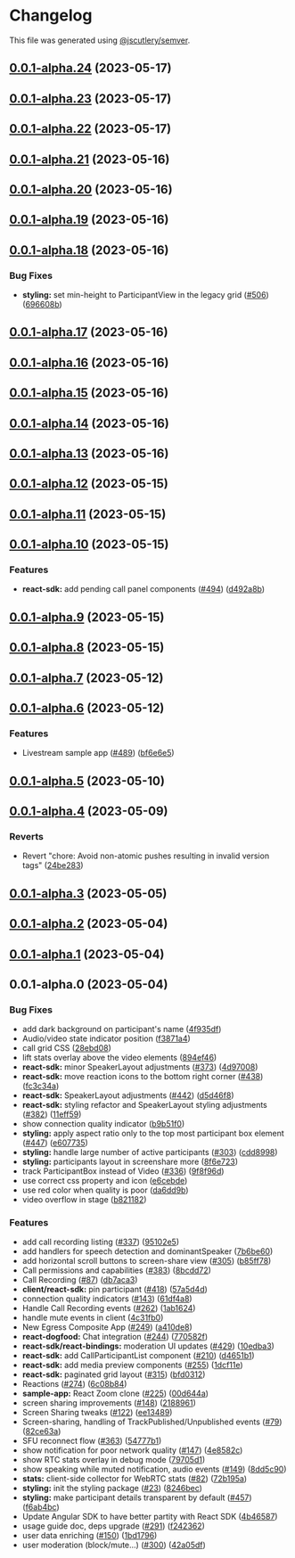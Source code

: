 # Changelog

This file was generated using [@jscutlery/semver](https://github.com/jscutlery/semver).

## [0.0.1-alpha.24](https://github.com/GetStream/stream-video-js/compare/@stream-io/video-styling-0.0.1-alpha.23...@stream-io/video-styling-0.0.1-alpha.24) (2023-05-17)



## [0.0.1-alpha.23](https://github.com/GetStream/stream-video-js/compare/@stream-io/video-styling-0.0.1-alpha.22...@stream-io/video-styling-0.0.1-alpha.23) (2023-05-17)



## [0.0.1-alpha.22](https://github.com/GetStream/stream-video-js/compare/@stream-io/video-styling-0.0.1-alpha.21...@stream-io/video-styling-0.0.1-alpha.22) (2023-05-17)



## [0.0.1-alpha.21](https://github.com/GetStream/stream-video-js/compare/@stream-io/video-styling-0.0.1-alpha.20...@stream-io/video-styling-0.0.1-alpha.21) (2023-05-16)



## [0.0.1-alpha.20](https://github.com/GetStream/stream-video-js/compare/@stream-io/video-styling-0.0.1-alpha.19...@stream-io/video-styling-0.0.1-alpha.20) (2023-05-16)



## [0.0.1-alpha.19](https://github.com/GetStream/stream-video-js/compare/@stream-io/video-styling-0.0.1-alpha.18...@stream-io/video-styling-0.0.1-alpha.19) (2023-05-16)



## [0.0.1-alpha.18](https://github.com/GetStream/stream-video-js/compare/@stream-io/video-styling-0.0.1-alpha.17...@stream-io/video-styling-0.0.1-alpha.18) (2023-05-16)


### Bug Fixes

* **styling:** set min-height to ParticipantView in the legacy grid ([#506](https://github.com/GetStream/stream-video-js/issues/506)) ([696608b](https://github.com/GetStream/stream-video-js/commit/696608b73256135fb34abe8e6cf19d04a309671e))



## [0.0.1-alpha.17](https://github.com/GetStream/stream-video-js/compare/@stream-io/video-styling-0.0.1-alpha.16...@stream-io/video-styling-0.0.1-alpha.17) (2023-05-16)



## [0.0.1-alpha.16](https://github.com/GetStream/stream-video-js/compare/@stream-io/video-styling-0.0.1-alpha.15...@stream-io/video-styling-0.0.1-alpha.16) (2023-05-16)



## [0.0.1-alpha.15](https://github.com/GetStream/stream-video-js/compare/@stream-io/video-styling-0.0.1-alpha.14...@stream-io/video-styling-0.0.1-alpha.15) (2023-05-16)



## [0.0.1-alpha.14](https://github.com/GetStream/stream-video-js/compare/@stream-io/video-styling-0.0.1-alpha.13...@stream-io/video-styling-0.0.1-alpha.14) (2023-05-16)



## [0.0.1-alpha.13](https://github.com/GetStream/stream-video-js/compare/@stream-io/video-styling-0.0.1-alpha.12...@stream-io/video-styling-0.0.1-alpha.13) (2023-05-16)



## [0.0.1-alpha.12](https://github.com/GetStream/stream-video-js/compare/@stream-io/video-styling-0.0.1-alpha.11...@stream-io/video-styling-0.0.1-alpha.12) (2023-05-15)



## [0.0.1-alpha.11](https://github.com/GetStream/stream-video-js/compare/@stream-io/video-styling-0.0.1-alpha.10...@stream-io/video-styling-0.0.1-alpha.11) (2023-05-15)



## [0.0.1-alpha.10](https://github.com/GetStream/stream-video-js/compare/@stream-io/video-styling-0.0.1-alpha.9...@stream-io/video-styling-0.0.1-alpha.10) (2023-05-15)


### Features

* **react-sdk:** add pending call panel components ([#494](https://github.com/GetStream/stream-video-js/issues/494)) ([d492a8b](https://github.com/GetStream/stream-video-js/commit/d492a8bfa5e05f8d0e1e9ca2d378518b21230f2d))



## [0.0.1-alpha.9](https://github.com/GetStream/stream-video-js/compare/@stream-io/video-styling-0.0.1-alpha.8...@stream-io/video-styling-0.0.1-alpha.9) (2023-05-15)



## [0.0.1-alpha.8](https://github.com/GetStream/stream-video-js/compare/@stream-io/video-styling-0.0.1-alpha.7...@stream-io/video-styling-0.0.1-alpha.8) (2023-05-15)



## [0.0.1-alpha.7](https://github.com/GetStream/stream-video-js/compare/@stream-io/video-styling-0.0.1-alpha.6...@stream-io/video-styling-0.0.1-alpha.7) (2023-05-12)



## [0.0.1-alpha.6](https://github.com/GetStream/stream-video-js/compare/@stream-io/video-styling-0.0.1-alpha.5...@stream-io/video-styling-0.0.1-alpha.6) (2023-05-12)


### Features

* Livestream sample app ([#489](https://github.com/GetStream/stream-video-js/issues/489)) ([bf6e6e5](https://github.com/GetStream/stream-video-js/commit/bf6e6e54dab884828ca08208f25b1285cf3f1944))



## [0.0.1-alpha.5](https://github.com/GetStream/stream-video-js/compare/@stream-io/video-styling-0.0.1-alpha.4...@stream-io/video-styling-0.0.1-alpha.5) (2023-05-10)



## [0.0.1-alpha.4](https://github.com/GetStream/stream-video-js/compare/@stream-io/video-styling-0.0.1-alpha.3...@stream-io/video-styling-0.0.1-alpha.4) (2023-05-09)


### Reverts

* Revert "chore: Avoid non-atomic pushes resulting in invalid version tags" ([24be283](https://github.com/GetStream/stream-video-js/commit/24be28300a5f5d452338457d60b1e34682027be6))



## [0.0.1-alpha.3](https://github.com/GetStream/stream-video-js/compare/@stream-io/video-styling-0.0.1-alpha.2...@stream-io/video-styling-0.0.1-alpha.3) (2023-05-05)



## [0.0.1-alpha.2](https://github.com/GetStream/stream-video-js/compare/@stream-io/video-styling-0.0.1-alpha.1...@stream-io/video-styling-0.0.1-alpha.2) (2023-05-04)



## [0.0.1-alpha.1](https://github.com/GetStream/stream-video-js/compare/@stream-io/video-styling-0.0.1-alpha.0...@stream-io/video-styling-0.0.1-alpha.1) (2023-05-04)



## 0.0.1-alpha.0 (2023-05-04)


### Bug Fixes

* add dark background on participant's name ([4f935df](https://github.com/GetStream/stream-video-js/commit/4f935df480816b66d2f23dbdc1ca633fbc9e9adb))
* Audio/video state indicator position ([f3871a4](https://github.com/GetStream/stream-video-js/commit/f3871a40d363ca9b36405b9a0e759685efb0f301))
* call grid CSS ([28ebd08](https://github.com/GetStream/stream-video-js/commit/28ebd08f9bc73fd5548349b7f07a504f0ba5bc65))
* lift stats overlay above the video elements ([894ef46](https://github.com/GetStream/stream-video-js/commit/894ef461d3b4129f761cd323dd12ffe20c3c1577))
* **react-sdk:** minor SpeakerLayout adjustments ([#373](https://github.com/GetStream/stream-video-js/issues/373)) ([4d97008](https://github.com/GetStream/stream-video-js/commit/4d97008a99bead7c6d756c2ae4b637695da6b1a7))
* **react-sdk:** move reaction icons to the bottom right corner ([#438](https://github.com/GetStream/stream-video-js/issues/438)) ([fc3c34a](https://github.com/GetStream/stream-video-js/commit/fc3c34acf55370e2b4d7ced0e9df741ebf0c3757))
* **react-sdk:** SpeakerLayout adjustments ([#442](https://github.com/GetStream/stream-video-js/issues/442)) ([d5d46f8](https://github.com/GetStream/stream-video-js/commit/d5d46f8819a7c1a7bdbcd327f12500b05db349a4))
* **react-sdk:** styling refactor and SpeakerLayout styling adjustments ([#382](https://github.com/GetStream/stream-video-js/issues/382)) ([11eff59](https://github.com/GetStream/stream-video-js/commit/11eff59bb57ad39affe37480bb26060e3cdc874b))
* show connection quality indicator ([b9b51f0](https://github.com/GetStream/stream-video-js/commit/b9b51f0b16b4e0747c4cbe03c808faf13f5cfffe))
* **styling:** apply aspect ratio only to the top most participant box element ([#447](https://github.com/GetStream/stream-video-js/issues/447)) ([e607735](https://github.com/GetStream/stream-video-js/commit/e6077355a8761f2faf6ed3a48e1b90e753613b7c))
* **styling:** handle large number of active participants ([#303](https://github.com/GetStream/stream-video-js/issues/303)) ([cdd8998](https://github.com/GetStream/stream-video-js/commit/cdd8998f6d3f879f51b5295a4ba9c7d01a981205))
* **styling:** participants layout in screenshare more ([8f6e723](https://github.com/GetStream/stream-video-js/commit/8f6e723e400da8f318bce23326374274178f4ea4))
* track ParticipantBox instead of Video ([#336](https://github.com/GetStream/stream-video-js/issues/336)) ([9f8f96d](https://github.com/GetStream/stream-video-js/commit/9f8f96de0f19bf931bf61b6f078293c44aab7371))
* use correct css property and icon ([e6cebde](https://github.com/GetStream/stream-video-js/commit/e6cebde73bdd13930e21a4fefe4944027eaf5708))
* use red color when quality is poor ([da6dd9b](https://github.com/GetStream/stream-video-js/commit/da6dd9b6aeb4baaaf205387bbb170580271e11fa))
* video overflow in stage ([b821182](https://github.com/GetStream/stream-video-js/commit/b821182b1192708ab211ff35c773fe947c076399))


### Features

* add call recording listing ([#337](https://github.com/GetStream/stream-video-js/issues/337)) ([95102e5](https://github.com/GetStream/stream-video-js/commit/95102e59f38d3c822beabd3db5b027e664b56cb5))
* add handlers for speech detection and dominantSpeaker ([7b6be60](https://github.com/GetStream/stream-video-js/commit/7b6be60ebd1aba56fb1c0523503d840befe93aa3))
* add horizontal scroll buttons to screen-share view ([#305](https://github.com/GetStream/stream-video-js/issues/305)) ([b85ff78](https://github.com/GetStream/stream-video-js/commit/b85ff78b1d6f7f7db072a9415af0605d32cb7184))
* Call permissions and capabilities ([#383](https://github.com/GetStream/stream-video-js/issues/383)) ([8bcdd72](https://github.com/GetStream/stream-video-js/commit/8bcdd7228e622b6dca1dfef700fb121c48a30256))
* Call Recording ([#87](https://github.com/GetStream/stream-video-js/issues/87)) ([db7aca3](https://github.com/GetStream/stream-video-js/commit/db7aca363f35ac837134c83f2cb945bac3f4d600))
* **client/react-sdk:** pin participant ([#418](https://github.com/GetStream/stream-video-js/issues/418)) ([57a5d4d](https://github.com/GetStream/stream-video-js/commit/57a5d4deca4b3b8cb9423f52e75a2b88d3baab48))
* connection quality indicators ([#143](https://github.com/GetStream/stream-video-js/issues/143)) ([61df4a8](https://github.com/GetStream/stream-video-js/commit/61df4a82464b3841af07555e64776041f7f300e4))
* Handle Call Recording events ([#262](https://github.com/GetStream/stream-video-js/issues/262)) ([1ab1624](https://github.com/GetStream/stream-video-js/commit/1ab1624de47b8c4292a25dbf4cd52da349a26842))
* handle mute events in client ([4c31fb0](https://github.com/GetStream/stream-video-js/commit/4c31fb0fdf9ac0b51edb16706052ee35ac717b01))
* New Egress Composite App ([#249](https://github.com/GetStream/stream-video-js/issues/249)) ([a410de8](https://github.com/GetStream/stream-video-js/commit/a410de80162bb41aab09f4d7400e53727e76a240))
* **react-dogfood:** Chat integration ([#244](https://github.com/GetStream/stream-video-js/issues/244)) ([770582f](https://github.com/GetStream/stream-video-js/commit/770582f3a52407489afd11860e50187dbd079ff1))
* **react-sdk/react-bindings:** moderation UI updates ([#429](https://github.com/GetStream/stream-video-js/issues/429)) ([10edba3](https://github.com/GetStream/stream-video-js/commit/10edba36b2d41e0e7a1b9cdb5155d3d899787770))
* **react-sdk:** add CallParticipantList component ([#210](https://github.com/GetStream/stream-video-js/issues/210)) ([d4651b1](https://github.com/GetStream/stream-video-js/commit/d4651b13709f621b86cd9f191387d3802fb07dfe))
* **react-sdk:** add media preview components ([#255](https://github.com/GetStream/stream-video-js/issues/255)) ([1dcf11e](https://github.com/GetStream/stream-video-js/commit/1dcf11e730f54ace57b5dab9155da8a6412961c5))
* **react-sdk:** paginated grid layout ([#315](https://github.com/GetStream/stream-video-js/issues/315)) ([bfd0312](https://github.com/GetStream/stream-video-js/commit/bfd03120df1fcfc398f0845205cfed7a1c093dea))
* Reactions ([#274](https://github.com/GetStream/stream-video-js/issues/274)) ([6c08b84](https://github.com/GetStream/stream-video-js/commit/6c08b84204cbc4e9eda80e7cc3a8e3b3f7a1d00b))
* **sample-app:** React Zoom clone ([#225](https://github.com/GetStream/stream-video-js/issues/225)) ([00d644a](https://github.com/GetStream/stream-video-js/commit/00d644ab5a037d0b67cdbc91877120f9ef14fc90))
* screen sharing improvements ([#148](https://github.com/GetStream/stream-video-js/issues/148)) ([2188961](https://github.com/GetStream/stream-video-js/commit/2188961a679cadd6995d48b5086bd93ff7fa4ec2))
* Screen Sharing tweaks ([#122](https://github.com/GetStream/stream-video-js/issues/122)) ([ee13489](https://github.com/GetStream/stream-video-js/commit/ee1348973bb65a5353b50951db2bb0d0004aeacf))
* Screen-sharing, handling of TrackPublished/Unpublished events ([#79](https://github.com/GetStream/stream-video-js/issues/79)) ([82ce63a](https://github.com/GetStream/stream-video-js/commit/82ce63ad19c4ad905fb03fc2de9d802e87ff85ea))
* SFU reconnect flow ([#363](https://github.com/GetStream/stream-video-js/issues/363)) ([54777b1](https://github.com/GetStream/stream-video-js/commit/54777b150ffe584b4a95886647735baf20d65549))
* show notification for poor network quality ([#147](https://github.com/GetStream/stream-video-js/issues/147)) ([4e8582c](https://github.com/GetStream/stream-video-js/commit/4e8582c3c69102b8b8a9e0ef9a1caa9ef2b9410e))
* show RTC stats overlay in debug mode ([79705d1](https://github.com/GetStream/stream-video-js/commit/79705d11e599aea6f879a341c29ba1a9bb1d4452))
* show speaking while muted notification, audio events ([#149](https://github.com/GetStream/stream-video-js/issues/149)) ([8dd5c90](https://github.com/GetStream/stream-video-js/commit/8dd5c9053ae5245e749e134a6cb0ef35e5de9c2f))
* **stats:** client-side collector for WebRTC stats ([#82](https://github.com/GetStream/stream-video-js/issues/82)) ([72b195a](https://github.com/GetStream/stream-video-js/commit/72b195a942d9ec6b1566114de152e58784e9154b))
* **styling:** init the styling package ([#23](https://github.com/GetStream/stream-video-js/issues/23)) ([8246bec](https://github.com/GetStream/stream-video-js/commit/8246bec18cc658a33b2c74b079892292d53f401c))
* **styling:** make participant details transparent by default ([#457](https://github.com/GetStream/stream-video-js/issues/457)) ([f6ab4bc](https://github.com/GetStream/stream-video-js/commit/f6ab4bc66b87dee9b52f199516ecce8e36d9ade8))
* Update Angular SDK to have better partity with React SDK ([4b46587](https://github.com/GetStream/stream-video-js/commit/4b46587ca1d128971868e74317ca89bbf0b1cde9))
* usage guide doc, deps upgrade ([#291](https://github.com/GetStream/stream-video-js/issues/291)) ([f242362](https://github.com/GetStream/stream-video-js/commit/f2423626d97b92cabc15dd72f6ddd327b4c6200a))
* user data enriching ([#150](https://github.com/GetStream/stream-video-js/issues/150)) ([1bd1796](https://github.com/GetStream/stream-video-js/commit/1bd17960dadc241bc749a66745e821812c7fdd56))
* user moderation (block/mute...) ([#300](https://github.com/GetStream/stream-video-js/issues/300)) ([42a05df](https://github.com/GetStream/stream-video-js/commit/42a05dfcfc0aa3833a78bfd91fb0d5f307a5f41b))
